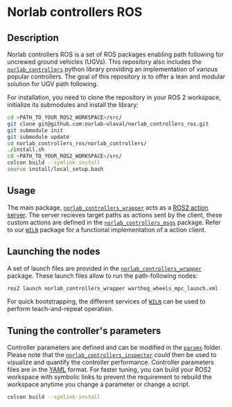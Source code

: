 # Norlab controllers ROS

## Description
Norlab controllers ROS is a set of ROS packages enabling path following for uncrewed ground vehicles (UGVs).
This repository also includes the [`norlab_controllers`](https://github.com/norlab-ulaval/norlab_controllers) python library providing an implementation of various popular controllers.
The goal of this repository is to offer a lean and modular solution for UGV path following.

For installation, you need to clone the repository in your ROS 2 workspace, initialize its submodules and install the library:

```bash
cd <PATH_TO_YOUR_ROS2_WORKSPACE>/src/
git clone git@github.com:norlab-ulaval/norlab_controllers_ros.git
git submodule init
git submodule update
cd norlab_controllers_ros/norlab_controllers/
./install.sh
cd <PATH_TO_YOUR_ROS2_WORKSPACE>/src/
colcon build --symlink-install
source install/local_setup.bash
```

## Usage

The main package, [`norlab_controllers_wrapper`](https://github.com/norlab-ulaval/norlab_controllers_ros/tree/humble/norlab_controllers_wrapper) acts as a [ROS2 action server](https://docs.ros.org/en/humble/Tutorials/Intermediate/Writing-an-Action-Server-Client/Py.html).
The server recieves target paths as actions sent by the client, these custom actions are defined in the [`norlab_controllers_msgs`](https://github.com/norlab-ulaval/norlab_controllers_ros/tree/humble/norlab_controllers_msgs) package.
Refer to our [`WILN`](https://github.com/norlab-ulaval/wiln) package for a functional implementation of a action client.

## Launching the nodes

A set of launch files are provided in the [`norlab_controllers_wrapper`](https://github.com/norlab-ulaval/norlab_controllers_ros/tree/humble/norlab_controllers_wrapper) package.
These launch files allow to run the path-following nodes:
```bash
ros2 launch norlab_controllers_wrapper warthog_wheels_mpc_launch.xml
```
For quick bootstrapping, the different services of [`WILN`](https://github.com/norlab-ulaval/wiln) can be used to perform teach-and-repeat operation.

## Tuning the controller's parameters

Controller parameters are defined and can be modified in the [`params`](https://github.com/norlab-ulaval/norlab_controllers_ros/tree/humble/norlab_controllers_wrapper/params) folder. 
Please note that the [`norlab_controllers_inspector`](https://github.com/norlab-ulaval/norlab_controllers_inspector/tree/master) could then be used to visualize and quantify the controller performance. 
Controller parameters files are in the [YAML](https://en.wikipedia.org/wiki/YAML) format.
For faster tuning, you can build your ROS2 workspace with symbolic links to prevent the requirement to rebuild the workspace anytime you change a parameter or change a script.
```bash
colcon build --symlink-install
```





